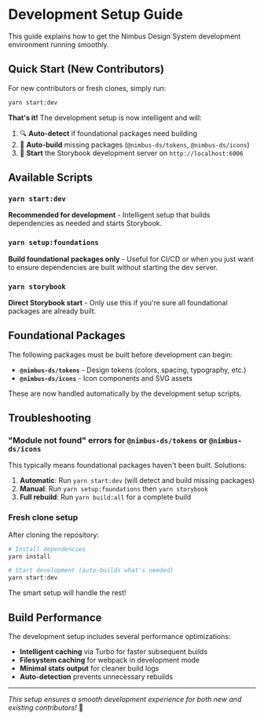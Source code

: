 # Development Setup Guide

This guide explains how to get the Nimbus Design System development environment running smoothly.

## Quick Start (New Contributors)

For new contributors or fresh clones, simply run:

```bash
yarn start:dev
```

**That's it!** The development setup is now intelligent and will:

1. 🔍 **Auto-detect** if foundational packages need building
2. 🔨 **Auto-build** missing packages (`@nimbus-ds/tokens`, `@nimbus-ds/icons`)
3. 🚀 **Start** the Storybook development server on `http://localhost:6006`

## Available Scripts

### `yarn start:dev`

**Recommended for development** - Intelligent setup that builds dependencies as needed and starts Storybook.

### `yarn setup:foundations`

**Build foundational packages only** - Useful for CI/CD or when you just want to ensure dependencies are built without starting the dev server.

### `yarn storybook`

**Direct Storybook start** - Only use this if you're sure all foundational packages are already built.

## Foundational Packages

The following packages must be built before development can begin:

- **`@nimbus-ds/tokens`** - Design tokens (colors, spacing, typography, etc.)
- **`@nimbus-ds/icons`** - Icon components and SVG assets

These are now handled automatically by the development setup scripts.

## Troubleshooting

### "Module not found" errors for `@nimbus-ds/tokens` or `@nimbus-ds/icons`

This typically means foundational packages haven't been built. Solutions:

1. **Automatic**: Run `yarn start:dev` (will detect and build missing packages)
2. **Manual**: Run `yarn setup:foundations` then `yarn storybook`
3. **Full rebuild**: Run `yarn build:all` for a complete build

### Fresh clone setup

After cloning the repository:

```bash
# Install dependencies
yarn install

# Start development (auto-builds what's needed)
yarn start:dev
```

The smart setup will handle the rest!

## Build Performance

The development setup includes several performance optimizations:

- **Intelligent caching** via Turbo for faster subsequent builds
- **Filesystem caching** for webpack in development mode
- **Minimal stats output** for cleaner build logs
- **Auto-detection** prevents unnecessary rebuilds

---

_This setup ensures a smooth development experience for both new and existing contributors!_ 🎉
